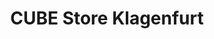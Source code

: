 ---
title: "CUBE Store Klagenfurt"
url: /klagenfurt-am-woerthersee/cube-store-klagenfurt/
shop: Fahrrad
---